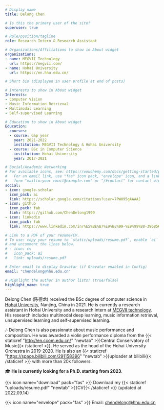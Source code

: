 ```yaml
---
# Display name
title: Delong Chen

# Is this the primary user of the site?
superuser: true

# Role/position/tagline
role: Research Intern & Research Assistant

# Organizations/Affiliations to show in About widget
organizations:
- name: MEGVII Technology
  url: https://megvii.com/
- name: Hohai University
  url: https://en.hhu.edu.cn/

# Short bio (displayed in user profile at end of posts)

# Interests to show in About widget
Interests:
- Computer Vision
- Music Information Retrieval
- Multimodal Learning
- Self-supervised Learning

# Education to show in About widget
Education:
  courses:
  - course: Gap year
    year: 2021-2022
    institution: MEGVII Technology & Hohai University
  - course: BSc in Computer Science
    institution: Hohai University
    year: 2017-2021

# Social/Academic Networking
# For available icons, see: https://wowchemy.com/docs/getting-started/page-builder/#icons
#   For an email link, use "fas" icon pack, "envelope" icon, and a link in the
#   form "mailto:your-email@example.com" or "/#contact" for contact widget.
social:
- icon: google-scholar 
  icon_pack: ai
  link: https://scholar.google.com/citations?user=7PW095gAAAAJ
- icon: github
  icon_pack: fab
  link: https://github.com/ChenDelong1999
- icon: linkedin
  icon_pack: fab
  link: https://www.linkedin.com/in/%E5%BE%B7%E9%BE%99-%E9%99%88-39685615b

# Link to a PDF of your resume/CV.
# To use: copy your resume to `static/uploads/resume.pdf`, enable `ai` icons in `params.toml`, 
# and uncomment the lines below.
# - icon: cv
#   icon_pack: ai
#   link: uploads/resume.pdf

# Enter email to display Gravatar (if Gravatar enabled in Config)
email: "chendelong@hhu.edu.cn"

# Highlight the author in author lists? (true/false)
highlight_name: true
---
```


Delong Chen (陈德龙) received the BSc degree of computer science in [Hohai University](https://en.hhu.edu.cn/), Nanjing, China in 2021. 
He is currently a research assistant in Hohai University and a research intern at [MEGVII technology](https://en.megvii.com). 
His research includes multimodal deep learning, music information retrieval, unsupervised learning and self-supervised learning. 

🎶 Delong Chen is also passionate about music performance and composition. He was awarded a violin performance diploma from the {{< staticref "http://en.ccom.edu.cn/" "newtab" >}}Central Conservatory of Music{{< /staticref >}}. 
He served as the head of the Hohai University Orchestra in 2019-2020. 
He is also an {{< staticref "https://space.bilibili.com/291158396" "newtab" >}}uploader at bilibili{{< /staticref >}} with more than 20k followers.

🎓 **He is currently looking for a Ph.D. starting from 2023**.

{{< icon name="download" pack="fas" >}} Download my {{< staticref "uploads/resume.pdf" "newtab" >}}CV{{< /staticref >}} (updated at 2022.09.14)

{{< icon name="envelope" pack="fas" >}} Email: chendelong@hhu.edu.cn

